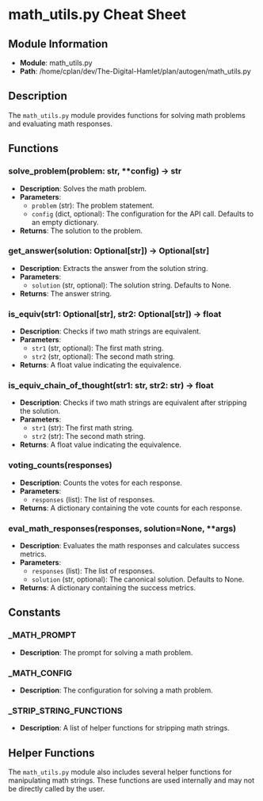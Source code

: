 # math_utils.py Cheat Sheet

## Module Information

- **Module**: math_utils.py
- **Path**: /home/cplan/dev/The-Digital-Hamlet/plan/autogen/math_utils.py

## Description

The `math_utils.py` module provides functions for solving math problems and evaluating math responses.

## Functions

### solve_problem(problem: str, **config) -> str

- **Description**: Solves the math problem.
- **Parameters**:
  - `problem` (str): The problem statement.
  - `config` (dict, optional): The configuration for the API call. Defaults to an empty dictionary.
- **Returns**: The solution to the problem.

### get_answer(solution: Optional[str]) -> Optional[str]

- **Description**: Extracts the answer from the solution string.
- **Parameters**:
  - `solution` (str, optional): The solution string. Defaults to None.
- **Returns**: The answer string.

### is_equiv(str1: Optional[str], str2: Optional[str]) -> float

- **Description**: Checks if two math strings are equivalent.
- **Parameters**:
  - `str1` (str, optional): The first math string.
  - `str2` (str, optional): The second math string.
- **Returns**: A float value indicating the equivalence.

### is_equiv_chain_of_thought(str1: str, str2: str) -> float

- **Description**: Checks if two math strings are equivalent after stripping the solution.
- **Parameters**:
  - `str1` (str): The first math string.
  - `str2` (str): The second math string.
- **Returns**: A float value indicating the equivalence.

### voting_counts(responses)

- **Description**: Counts the votes for each response.
- **Parameters**:
  - `responses` (list): The list of responses.
- **Returns**: A dictionary containing the vote counts for each response.

### eval_math_responses(responses, solution=None, **args)

- **Description**: Evaluates the math responses and calculates success metrics.
- **Parameters**:
  - `responses` (list): The list of responses.
  - `solution` (str, optional): The canonical solution. Defaults to None.
- **Returns**: A dictionary containing the success metrics.

## Constants

### _MATH_PROMPT

- **Description**: The prompt for solving a math problem.

### _MATH_CONFIG

- **Description**: The configuration for solving a math problem.

### _STRIP_STRING_FUNCTIONS

- **Description**: A list of helper functions for stripping math strings.

## Helper Functions

The `math_utils.py` module also includes several helper functions for manipulating math strings. These functions are used internally and may not be directly called by the user.

